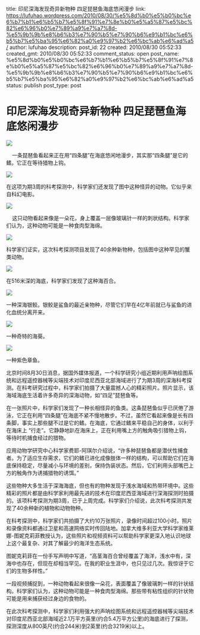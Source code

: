 title: 印尼深海发现奇异新物种 四足琵琶鱼海底悠闲漫步
link: https://lufuhao.wordpress.com/2010/08/30/%e5%8d%b0%e5%b0%bc%e6%b7%b1%e6%b5%b7%e5%8f%91%e7%8e%b0%e5%a5%87%e5%bc%82%e6%96%b0%e7%89%a9%e7%a7%8d-%e5%9b%9b%e8%b6%b3%e7%90%b5%e7%90%b6%e9%b1%bc%e6%b5%b7%e5%ba%95%e6%82%a0%e9%97%b2%e6%bc%ab%e6%ad%a5/
author: lufuhao
description: 
post_id: 22
created: 2010/08/30 05:52:33
created_gmt: 2010/08/30 05:52:33
comment_status: open
post_name: %e5%8d%b0%e5%b0%bc%e6%b7%b1%e6%b5%b7%e5%8f%91%e7%8e%b0%e5%a5%87%e5%bc%82%e6%96%b0%e7%89%a9%e7%a7%8d-%e5%9b%9b%e8%b6%b3%e7%90%b5%e7%90%b6%e9%b1%bc%e6%b5%b7%e5%ba%95%e6%82%a0%e9%97%b2%e6%bc%ab%e6%ad%a5
status: publish
post_type: post

# 印尼深海发现奇异新物种 四足琵琶鱼海底悠闲漫步

![](http://news.sciencenet.cn/upload/news/images/2010/8/20108301046578227.jpg)

    一条琵琶鱼看起来正在用“四条腿”在海底悠闲地漫步，其实那“四条腿”是它的鳍。它正在等待猎物上钩。 

![](http://news.sciencenet.cn/upload/news/images/2010/8/20108301046578066.jpg)

在这项为期3周的科考探测中，科学家们还发现了图中这种怪异的动物。它似乎来自科幻电影。 

![](http://news.sciencenet.cn/upload/news/images/2010/8/20108301046578065.jpg)

    这只动物看起来像是一朵花，身上覆盖一层像玻璃针一样的刺状结构。科学家们认为，这种动物可能是一种食肉型海绵。 

![](http://news.sciencenet.cn/upload/news/images/2010/8/20108301046577914.jpg)

科学家们证实，这次科考探测项目发现了40余种新物种，包括图中这种罕见的蟹类动物。 

![](http://news.sciencenet.cn/upload/news/images/2010/8/20108301046577753.jpg)

在516米深的海底，科学家们发现了这种海百合。 

![](http://news.sciencenet.cn/upload/news/images/2010/8/20108301046577592.jpg)

一种深海银鲛。银鲛是鲨鱼的最近亲物种，尽管它们早在4亿年前就已与鲨鱼的进化血统分离开来。 

![](http://news.sciencenet.cn/upload/news/images/2010/8/20108301046577591.jpg)

一种奇特的海葵。 

![](http://news.sciencenet.cn/upload/news/images/2010/8/20108301046577440.jpg)

一种紫色章鱼。 

北京时间8月30日消息，据国外媒体报道，一个科学研究小组近期利用声呐绘图系统和远程遥控器械等尖端技术对印度尼西亚北部海域进行了为期3周的深海科考探测。在科考研究过程中，科学家们拍摄了大量震撼人心的精彩照片。照片显示，该海域海底生活着许多奇异的深海动物，如“四足”琵琶鱼等。 

在一张照片中，科学家们发现了一种长相怪异的鱼类。这条琵琶鱼似乎已厌倦了游泳，它正在利用“四条腿”在海底不紧不慢地散步。不过，虽然它看起来像是长有四条脚，事实上那些腿不过是它的鳍。在海底，它通过鳍来平稳自己的身体，以利于在海床上 “行走”。它静静地趴在海床上，正在利用嘴上方的触角吸引猎物上钩，等待时机捕食经过的猎物。 

应用动物学研究中心科学家费耶-阿琪尔介绍说，“许多种琵琶鱼都是潜伏性捕食者。为了适应生存需求，它们的鳍已进化成像肢体一样的结构，可以帮助它们在海底保持稳定，尽量减小与环境的差别，保持伪装状态。然后，它们利用头部嘴巴上方的触角作为诱捕猎物的诱饵。” 

这些物种大多生活于深海海底，但也有的物种发现于浅水海域和热带环境中。这些精彩的照片都是由科学家利用最先进的技术在印度尼西亚海域进行深海探测时拍摄的。该项科考探测为期3周，已于上周完成。科学家们介绍说，此次科考探测共发现了40余种新的植物和动物物种。 

在科考探测中，科学家们共拍摄了大约10万张照片，录像时间超过100小时。照片和录像资料都通过卫星和高速网络实时传回陆地。加拿大维多利亚大学科学家维莱娜-图妮克莉菲教授认为，这些照片和视频资料可以帮助科学家更深入地认识地球上这个最复杂、对其了解最少的海洋生态系统。 

图妮克莉菲在一份手写声明中写道，“高茎海百合曾经覆盖了海洋，浅水中有，深海中也存在，但现在却相当罕见。在我的职业生涯中，也只见过几次。我惊讶于它们的生物多样性。” 

一段视频捕捉到，一种动物看起来很像一朵花，表面覆盖了像玻璃刺一样的针状结构。科学家们认为，这种动物可能是一种食肉型海绵。那些带有粘性组织的针状物可能是用来捕获经过身边的食物的。 

在此次科考探测中，科学家们利用强大的声呐绘图系统和远程遥控器械等尖端技术对印度尼西亚北部海域近2.1万平方英里(约合5.4万平方公里)的海底进行了探测，探测深度从800英尺(约合244米)到2英里(约合3219米)以上。